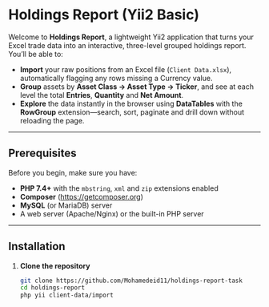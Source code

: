 # Holdings Report (Yii2 Basic)

Welcome to **Holdings Report**, a lightweight Yii2 application that turns your Excel trade data into an interactive, three-level grouped holdings report.  You’ll be able to:

- **Import** your raw positions from an Excel file (`Client Data.xlsx`), automatically flagging any rows missing a Currency value.
- **Group** assets by **Asset Class → Asset Type → Ticker**, and see at each level the total **Entries**, **Quantity** and **Net Amount**.
- **Explore** the data instantly in the browser using **DataTables** with the **RowGroup** extension—search, sort, paginate and drill down without reloading the page.

---

## Prerequisites

Before you begin, make sure you have:

- **PHP 7.4+** with the `mbstring`, `xml` and `zip` extensions enabled
- **Composer** (https://getcomposer.org)
- **MySQL** (or MariaDB) server
- A web server (Apache/Nginx) or the built-in PHP server

---

## Installation

1. **Clone the repository**
   ```bash
   git clone https://github.com/Mohamedeid11/holdings-report-task
   cd holdings-report
   php yii client-data/import
